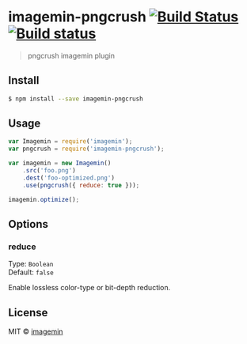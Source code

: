 # imagemin-pngcrush [![Build Status](http://img.shields.io/travis/imagemin/imagemin-pngcrush.svg?style=flat)](https://travis-ci.org/imagemin/imagemin-pngcrush) [![Build status](https://ci.appveyor.com/api/projects/status/9r35h57cfkucec98)](https://ci.appveyor.com/project/ShinnosukeWatanabe/imagemin-pngcrush)

> pngcrush imagemin plugin


## Install

```bash
$ npm install --save imagemin-pngcrush
```


## Usage

```js
var Imagemin = require('imagemin');
var pngcrush = require('imagemin-pngcrush');

var imagemin = new Imagemin()
	.src('foo.png')
	.dest('foo-optimized.png')
	.use(pngcrush({ reduce: true }));

imagemin.optimize();
```


## Options

### reduce

Type: `Boolean`  
Default: `false`

Enable lossless color-type or bit-depth reduction.


## License

MIT © [imagemin](https://github.com/imagemin)
